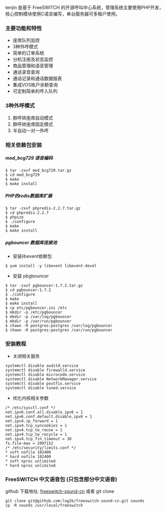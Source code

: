 tenjin 是基于 FreeSWITCH 的开源呼叫中心系统，管理系统主要使用PHP开发，核心控制模块使用C语言编写，单台服务器可多租户使用。

### 主要功能和特性
* 座席队列监控
* 3种外呼模式
* 简单的订单系统
* 分机注册及状态监控
* 商品管理和语音管理
* 通话录音查询
* 通话记录和通话数据报表
* 集成VOS账户余额查询
* 可定制简单的呼入队列

### 3种外呼模式
1. 群呼转座席自动模式
2. 群呼转座席固定模式
3. 半自动一对一外呼

### 相关依赖包安装
##### mod_bcg729 语音编码
```shell
$ tar -zxvf mod_bcg729.tar.gz
$ cd mod_bcg729
$ make
$ make install
```

##### PHP的redis数据库扩展
```shell
$ tar -zxvf phpredis-2.2.7.tar.gz
$ cd phpredis-2.2.7
$ phpize
$ ./configure
$ make
$ make install
```

##### pgbouncer 数据库连接池
* 安装libevent依赖包
```shell
$ yum install -y libevent libevent-devel
```

* 安装 pbgbouncer
```shell
$ tar -zxvf pgbouncer-1.7.2.tar.gz
$ cd pgbouncer-1.7.2
$ ./configure
$ make
$ make install
$ cp etc/pgbouncer.ini /etc
$ mkdir -p /etc/pgbouncer
$ mkdir -p /var/log/pgbouncer
$ mkdir -p /var/run/pgbouncer
$ chown -R postgres:postgres /var/log/pgbouncer
$ chown -R postgres:postgres /var/run/pgbouncer
```

### 安装教程
* 关闭相关服务
```shell
systemctl disable auditd.service
systemctl disable firewalld.service
systemctl disable microcode.service
systemctl disable NetworkManager.service
systemctl disable postfix.service
systemctl disable tuned.service
```
* 优化内核相关参数
```shell
/* /etc/sysctl.conf */
net.ipv6.conf.all.disable_ipv6 = 1
net.ipv6.conf.default.disable_ipv6 = 1
net.ipv4.ip_forward = 1
net.ipv4.tcp_syncookies = 1
net.ipv4.tcp_tw_reuse = 1
net.ipv4.tcp_tw_recycle = 1
net.ipv4.tcp_fin_timeout = 30
fs.file-max = 2097152
/* /etc/security/limits.conf */
* soft nofile 102400
* hard nofile 102400
* soft nproc unlimited
* hard nproc unlimited
```
### FreeSWITCH 中文语音包 (只包含部分中文语音)
github 下载地址: [freeswitch-sound-cn](https://github.com/log2k/freeswitch-sound-cn/archive/master.zip) 或者 git clone
```
git clone git@github.com:log2k/freeswitch-sound-cn.git sounds
cp -R sounds /usr/local/freeswitch
```

